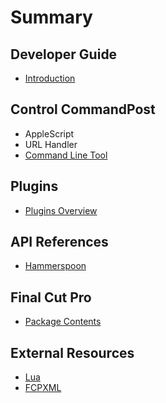 # Summary

## Developer Guide

* [Introduction](README.md)

## Control CommandPost

* AppleScript
* URL Handler
* [Command Line Tool](control-commandpost/command-line.md)

## Plugins

* [Plugins Overview](plugins/plugin-overview.md)

## API References

* [Hammerspoon](hs/index.md)

## Final Cut Pro

* [Package Contents](final-cut-pro/package-contents.md)

## External Resources

* [Lua](external-resources/lua-tips.md)
* [FCPXML](external-resources/fcpxml.md)

